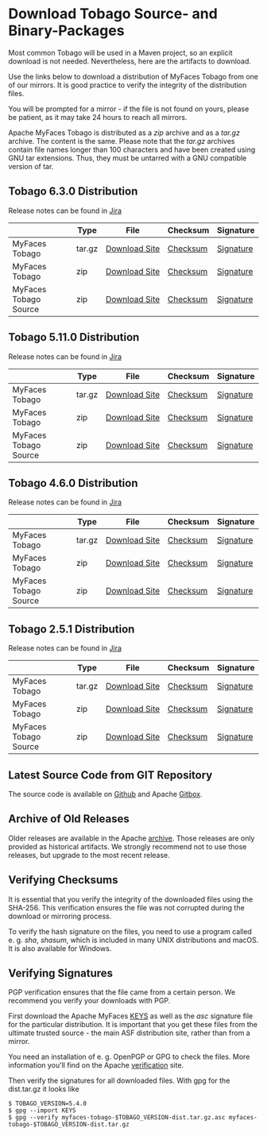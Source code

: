 # Download Tobago Source- and Binary-Packages

Most common Tobago will be used in a Maven project, so an explicit download is not needed.
Nevertheless, here are the artifacts to download.

Use the links below to download a distribution of MyFaces Tobago from
one of our mirrors. It is good practice to verify the integrity of the
distribution files.

You will be prompted for a mirror - if the file is not found on yours, please be patient, as it may take 24
hours to reach all mirrors.

Apache MyFaces Tobago is distributed as a *zip* archive and
as a *tar.gz* archive. The content is the same. Please note
that the *tar.gz* archives contain file names longer than 100 characters and have been
created using GNU tar extensions. Thus, they must be untarred with a GNU compatible
version of tar.

## Tobago 6.3.0 Distribution

Release notes can be found in
[Jira](https://issues.apache.org/jira/secure/ReleaseNote.jspa?projectId=12310273&version=12354164)

|                       | Type   | File                                                                                                          | Checksum                                                                                               | Signature                                                                                            |
|-----------------------|--------|---------------------------------------------------------------------------------------------------------------|--------------------------------------------------------------------------------------------------------|------------------------------------------------------------------------------------------------------|
| MyFaces Tobago        | tar.gz | [Download Site](https://www.apache.org/dyn/closer.lua/myfaces/binaries/myfaces-tobago-6.3.0-dist.tar.gz)      | [Checksum](https://downloads.apache.org/myfaces/binaries/myfaces-tobago-6.3.0-dist.tar.gz.sha256)      | [Signature](https://downloads.apache.org/myfaces/binaries/myfaces-tobago-6.3.0-dist.tar.gz.asc)      |
| MyFaces Tobago        | zip    | [Download Site](https://www.apache.org/dyn/closer.lua/myfaces/binaries/myfaces-tobago-6.3.0-dist.zip)         | [Checksum](https://downloads.apache.org/myfaces/binaries/myfaces-tobago-6.3.0-dist.zip.sha256)         | [Signature](https://downloads.apache.org/myfaces/binaries/myfaces-tobago-6.3.0-dist.zip.asc)         |
| MyFaces Tobago Source | zip    | [Download Site](https://www.apache.org/dyn/closer.lua/myfaces/source/myfaces-tobago-6.3.0-source-release.zip) | [Checksum](https://downloads.apache.org/myfaces/source/myfaces-tobago-6.3.0-source-release.zip.sha256) | [Signature](https://downloads.apache.org/myfaces/source/myfaces-tobago-6.3.0-source-release.zip.asc) |

## Tobago 5.11.0 Distribution

Release notes can be found in
[Jira](https://issues.apache.org/jira/secure/ReleaseNote.jspa?projectId=12310273&version=12354165)

|                       | Type   | File                                                                                                           | Checksum                                                                                                | Signature                                                                                             |
|-----------------------|--------|----------------------------------------------------------------------------------------------------------------|---------------------------------------------------------------------------------------------------------|-------------------------------------------------------------------------------------------------------|
| MyFaces Tobago        | tar.gz | [Download Site](https://www.apache.org/dyn/closer.lua/myfaces/binaries/myfaces-tobago-5.11.0-dist.tar.gz)      | [Checksum](https://downloads.apache.org/myfaces/binaries/myfaces-tobago-5.11.0-dist.tar.gz.sha256)      | [Signature](https://downloads.apache.org/myfaces/binaries/myfaces-tobago-5.11.0-dist.tar.gz.asc)      |
| MyFaces Tobago        | zip    | [Download Site](https://www.apache.org/dyn/closer.lua/myfaces/binaries/myfaces-tobago-5.11.0-dist.zip)         | [Checksum](https://downloads.apache.org/myfaces/binaries/myfaces-tobago-5.11.0-dist.zip.sha256)         | [Signature](https://downloads.apache.org/myfaces/binaries/myfaces-tobago-5.11.0-dist.zip.asc)         |
| MyFaces Tobago Source | zip    | [Download Site](https://www.apache.org/dyn/closer.lua/myfaces/source/myfaces-tobago-5.11.0-source-release.zip) | [Checksum](https://downloads.apache.org/myfaces/source/myfaces-tobago-5.11.0-source-release.zip.sha256) | [Signature](https://downloads.apache.org/myfaces/source/myfaces-tobago-5.11.0-source-release.zip.asc) |

## Tobago 4.6.0 Distribution

Release notes can be found in
[Jira](https://issues.apache.org/jira/secure/ReleaseNote.jspa?projectId=12310273&version=12352084)

|                       | Type   | File                                                                                                          | Checksum                                                                                               | Signature                                                                                            |
|-----------------------|--------|---------------------------------------------------------------------------------------------------------------|--------------------------------------------------------------------------------------------------------|------------------------------------------------------------------------------------------------------|
| MyFaces Tobago        | tar.gz | [Download Site](https://www.apache.org/dyn/closer.lua/myfaces/binaries/myfaces-tobago-4.6.0-dist.tar.gz)      | [Checksum](https://downloads.apache.org/myfaces/binaries/myfaces-tobago-4.6.0-dist.tar.gz.sha256)      | [Signature](https://downloads.apache.org/myfaces/binaries/myfaces-tobago-4.6.0-dist.tar.gz.asc)      |
| MyFaces Tobago        | zip    | [Download Site](https://www.apache.org/dyn/closer.lua/myfaces/binaries/myfaces-tobago-4.6.0-dist.zip)         | [Checksum](https://downloads.apache.org/myfaces/binaries/myfaces-tobago-4.6.0-dist.zip.sha256)         | [Signature](https://downloads.apache.org/myfaces/binaries/myfaces-tobago-4.6.0-dist.zip.asc)         |
| MyFaces Tobago Source | zip    | [Download Site](https://www.apache.org/dyn/closer.lua/myfaces/source/myfaces-tobago-4.6.0-source-release.zip) | [Checksum](https://downloads.apache.org/myfaces/source/myfaces-tobago-4.6.0-source-release.zip.sha256) | [Signature](https://downloads.apache.org/myfaces/source/myfaces-tobago-4.6.0-source-release.zip.asc) |

## Tobago 2.5.1 Distribution

Release notes can be found in
[Jira](https://issues.apache.org/jira/secure/ReleaseNote.jspa?projectId=12310273&version=12353364)

|                       | Type   | File                                                                                                          | Checksum                                                                                               | Signature                                                                                            |
|-----------------------|--------|---------------------------------------------------------------------------------------------------------------|--------------------------------------------------------------------------------------------------------|------------------------------------------------------------------------------------------------------|
| MyFaces Tobago        | tar.gz | [Download Site](https://www.apache.org/dyn/closer.lua/myfaces/binaries/myfaces-tobago-2.5.1-dist.tar.gz)      | [Checksum](https://downloads.apache.org/myfaces/binaries/myfaces-tobago-2.5.1-dist.tar.gz.sha256)      | [Signature](https://downloads.apache.org/myfaces/binaries/myfaces-tobago-2.5.1-dist.tar.gz.asc)      |
| MyFaces Tobago        | zip    | [Download Site](https://www.apache.org/dyn/closer.lua/myfaces/binaries/myfaces-tobago-2.5.1-dist.zip)         | [Checksum](https://downloads.apache.org/myfaces/binaries/myfaces-tobago-2.5.1-dist.zip.sha256)         | [Signature](https://downloads.apache.org/myfaces/binaries/myfaces-tobago-2.5.1-dist.zip.asc)         |
| MyFaces Tobago Source | zip    | [Download Site](https://www.apache.org/dyn/closer.lua/myfaces/source/myfaces-tobago-2.5.1-source-release.zip) | [Checksum](https://downloads.apache.org/myfaces/source/myfaces-tobago-2.5.1-source-release.zip.sha256) | [Signature](https://downloads.apache.org/myfaces/source/myfaces-tobago-2.5.1-source-release.zip.asc) |

## Latest Source Code from GIT Repository

The source code is available on
[Github](https://github.com/apache/myfaces-tobago) and Apache
[Gitbox](https://gitbox.apache.org/repos/asf?p=myfaces-tobago.git).

## Archive of Old Releases

Older releases are available in the Apache
[archive](https://archive.apache.org/dist/myfaces/).
Those releases are only provided as historical artifacts. We strongly
recommend not to use those releases, but upgrade to the most recent release.

## Verifying Checksums

It is essential that you verify the integrity of the downloaded
files using the SHA-256.
This verification ensures the
file was not corrupted during the download or mirroring process.

To verify the hash signature on the files, you need to use a program
called e. g. *sha*, *shasum*, which is
included in many UNIX distributions and macOS.
It is also available for Windows.

## Verifying Signatures

PGP verification ensures that the file came from a certain person.
We recommend you verify your downloads with PGP.

First download the Apache MyFaces
[KEYS](https://www.apache.org/dist/myfaces/KEYS)
as well as the *asc* signature file
for the particular distribution. It is important that you get these files from the ultimate
trusted source - the main ASF distribution site, rather than from a mirror.

You need an installation of e. g. OpenPGP or GPG to check the files. More information you'll find on the
Apache [verification](https://www.apache.org/info/verification.html#CheckingSignatures)
site.

Then verify the signatures for all downloaded files. With gpg for the dist.tar.gz it looks like

```
$ TOBAGO_VERSION=5.4.0
$ gpg --import KEYS
$ gpg --verify myfaces-tobago-$TOBAGO_VERSION-dist.tar.gz.asc myfaces-tobago-$TOBAGO_VERSION-dist.tar.gz
```
